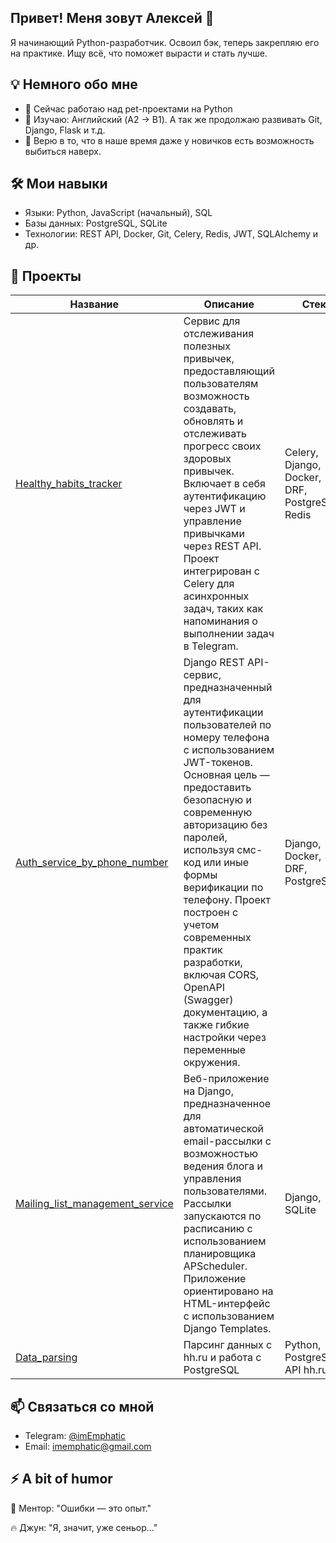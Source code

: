 ## Привет! Меня зовут Алексей 👋

Я начинающий Python-разработчик. Освоил бэк, теперь закрепляю его на практике. Ищу всё, что поможет вырасти и стать лучше.

## 💡 Немного обо мне
- 🔭 Сейчас работаю над pet-проектами на Python
- 🌱 Изучаю: Английский (A2 → B1). А так же продолжаю развивать Git, Django, Flask и т.д.
- 💬 Верю в то, что в наше время даже у новичков есть возможность выбиться наверх.

## 🛠 Мои навыки
- Языки: Python, JavaScript (начальный), SQL
- Базы данных: PostgreSQL, SQLite
- Технологии: REST API, Docker, Git, Celery, Redis, JWT, SQLAlchemy и др.

## 📂 Проекты

| Название | Описание | Стек |
|----------|----------|------|
| [Healthy_habits_tracker](https://github.com/imEmphatic/Healthy_habits_tracker) | Сервис для отслеживания полезных привычек, предоставляющий пользователям возможность создавать, обновлять и отслеживать прогресс своих здоровых привычек. Включает в себя аутентификацию через JWT и управление привычками через REST API. Проект интегрирован с Celery для асинхронных задач, таких как напоминания о выполнении задач в Telegram. | Celery, Django, Docker, DRF, PostgreSQL, Redis |
| [Auth_service_by_phone_number](https://github.com/imEmphatic/Auth_service_by_phone_number) | Django REST API-сервис, предназначенный для аутентификации пользователей по номеру телефона с использованием JWT-токенов. Основная цель — предоставить безопасную и современную авторизацию без паролей, используя смс-код или иные формы верификации по телефону. Проект построен с учетом современных практик разработки, включая CORS, OpenAPI (Swagger) документацию, а также гибкие настройки через переменные окружения. | Django, Docker, DRF, PostgreSQL |
| [Mailing_list_management_service](https://github.com/imEmphatic/Mailing_list_management_service) | Веб-приложение на Django, предназначенное для автоматической email-рассылки с возможностью ведения блога и управления пользователями. Рассылки запускаются по расписанию с использованием планировщика APScheduler. Приложение ориентировано на HTML-интерфейс с использованием Django Templates. | Django, SQLite |
| [Data_parsing](https://github.com/imEmphatic/Data_parsing) | Парсинг данных с hh.ru и работа с PostgreSQL | Python, PostgreSQL, API hh.ru |
## 📫 Связаться со мной
- Telegram: [@imEmphatic](https://t.me/imEmphatic)
- Email: imemphatic@gmail.com

## ⚡ A bit of humor
🧘 Ментор: "Ошибки — это опыт."

🔥 Джун: "Я, значит, уже сеньор..."

